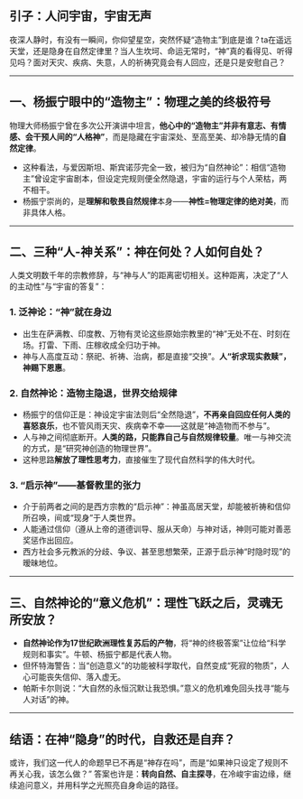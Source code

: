 ## 引子：人问宇宙，宇宙无声

夜深人静时，有没有一瞬间，你仰望星空，突然怀疑“造物主”到底是谁？ta在遥远天堂，还是隐身在自然定律里？当人生坎坷、命运无常时，“神”真的看得见、听得见吗？面对天灾、疾病、失意，人的祈祷究竟会有人回应，还是只是安慰自己？

***

## 一、杨振宁眼中的“造物主”：物理之美的终极符号

物理大师杨振宁曾在多次公开演讲中坦言，**他心中的“造物主”并非有意志、有情感、会干预人间的“人格神”**，而是隐藏在宇宙深处、至高至美、却冷静无情的**自然定律**。

- 这种看法，与爱因斯坦、斯宾诺莎完全一致，被归为“自然神论”：相信“造物主”曾设定宇宙剧本，但设定完规则便全然隐退，宇宙的运行与个人荣枯，两不相干。
- 杨振宁崇尚的，是**理解和敬畏自然规律**本身——**神性=物理定律的绝对美**，而非具体人格。

***

## 二、三种“人-神关系”：神在何处？人如何自处？

人类文明数千年的宗教修辞，与“神与人”的距离密切相关。这种距离，决定了“人的主动性”与“宇宙的答复”：

### 1. 泛神论：“神”就在身边

- 出生在萨满教、印度教、万物有灵论这些原始宗教里的“神”无处不在、时刻在场。打雷、下雨、庄稼收成全归功于神。
- 神与人高度互动：祭祀、祈祷、治病，都是直接“交换”。**人“祈求现实救赎”，神赐下恩惠**。


### 2. 自然神论：造物主隐退，世界交给规律

- 杨振宁的信仰正是：神设定宇宙法则后“全然隐退”，**不再亲自回应任何人类的喜怒哀乐**，也不管风雨天灾、疾病幸不幸——这就是“神造物而不参与”。
- 人与神之间彻底断开。**人类的路，只能靠自己与自然规律较量**。唯一与神交流的方式，是“研究神创造的物理世界”。
- 这种思路**解放了理性思考力**，直接催生了现代自然科学的伟大时代。


### 3. “启示神”——基督教里的张力

- 介于前两者之间的是西方宗教的“启示神”：神虽高居天堂，却能被祈祷和信仰所召唤，间或“现身”于人类世界。
- 人能通过信仰（遵从上帝的道德训导、服从天命）与神对话，神则可能对善恶奖惩作出回应。
- 西方社会多元教派的分歧、争议、甚至思想繁荣，正源于启示神“时隐时现”的暧昧地位。

***

## 三、自然神论的“意义危机”：理性飞跃之后，灵魂无所安放？

- **自然神论作为17世纪欧洲理性复苏后的产物**，将“神的终极答案”让位给“科学规则和事实”。牛顿、杨振宁都是代表人物。
- 但怀特海警告：当“创造意义”的功能被科学取代，自然变成“死寂的物质”，人心可能丧失信仰、落入虚无。
- 帕斯卡尔则说：“大自然的永恒沉默让我恐惧。”意义的危机难免回头找寻“能与人对话”的神。

***

## 结语：在神“隐身”的时代，自救还是自弃？

或许，我们这一代人的命题早已不再是“神存在吗”，而是“如果神只设定了规则不再关心我，该怎么做？”
答案也许是：**转向自然、自主探寻**，在冷峻宇宙边缘，继续追问意义，并用科学之光照亮自身命运的路径。
